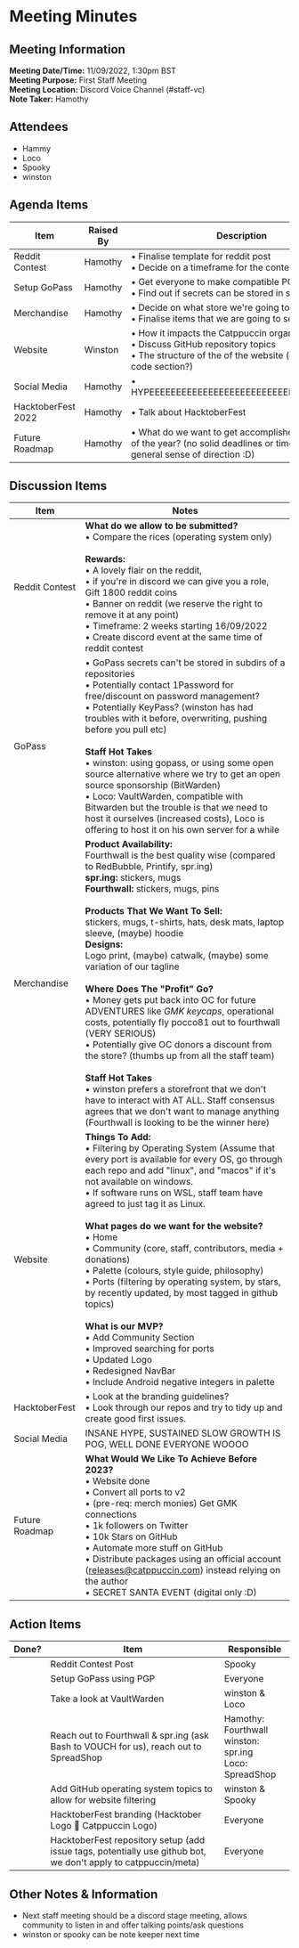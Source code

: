 # Meeting Minutes

## Meeting Information

**Meeting Date/Time:** 11/09/2022, 1:30pm BST  
**Meeting Purpose:** First Staff Meeting  
**Meeting Location:** Discord Voice Channel (#staff-vc)  
**Note Taker:** Hamothy  

## Attendees

- Hammy
- Loco
- Spooky
- winston

## Agenda Items

| Item               | Raised By | Description                                                                                                                                              |
|--------------------|-----------|----------------------------------------------------------------------------------------------------------------------------------------------------------|
| Reddit Contest     | Hamothy   | • Finalise template for reddit post <br>• Decide on a timeframe for the contest                                                                          |
| Setup GoPass       | Hamothy   | • Get everyone to make compatible PGP keys <br>• Find out if secrets can be stored in sub-directories                                                    |
| Merchandise        | Hamothy   | • Decide on what store we're going to use <br>• Finalise items that we are going to sell                                                                 |
| Website            | Winston   | • How it impacts the Catppuccin organisation <br>• Discuss GitHub repository topics <br>• The structure of the of the website (community? code section?) |
| Social Media       | Hamothy   | • HYPEEEEEEEEEEEEEEEEEEEEEEEEEEEEEEEEEEEEEE                                                                                                              |
| HacktoberFest 2022 | Hamothy   | • Talk about HacktoberFest                                                                                                                               |
| Future Roadmap     | Hamothy   | • What do we want to get accomplished by the end of the year? (no solid deadlines or timelines but a general sense of direction :D)                      |

## Discussion Items

| Item           | Notes                                                                                                                                                                                                                                                                                                                                                                                                                                                                                                                                                                                                                                                                                                                                                                                                                                                                                                                                |
|----------------|--------------------------------------------------------------------------------------------------------------------------------------------------------------------------------------------------------------------------------------------------------------------------------------------------------------------------------------------------------------------------------------------------------------------------------------------------------------------------------------------------------------------------------------------------------------------------------------------------------------------------------------------------------------------------------------------------------------------------------------------------------------------------------------------------------------------------------------------------------------------------------------------------------------------------------------|
| Reddit Contest | **What do we allow to be submitted?** <br>• Compare the rices (operating system only) <br><br> **Rewards:** <br>• A lovely flair on the reddit, <br>• if you're in discord we can give you a role, Gift 1800 reddit coins <br>• Banner on reddit (we reserve the right to remove it at any point) <br>• Timeframe: 2 weeks starting 16/09/2022 <br>• Create discord event at the same time of reddit contest                                                                                                                                                                                                                                                                                                                                                                                                                                                                                                                         |
| GoPass         | • GoPass secrets can't be stored in subdirs of a repositories <br>• Potentially contact 1Password for free/discount on password management? <br>• Potentially KeyPass? (winston has had troubles with it before, overwriting, pushing before you pull etc) <br><br> **Staff Hot Takes** <br>• winston: using gopass, or using some open source alternative where we try to get an open source sponsorship (BitWarden) <br>• Loco: VaultWarden, compatible with Bitwarden but the trouble is that we need to host it ourselves (increased costs), Loco is offering to host it on his own server for a while                                                                                                                                                                                                                                                                                                                           |
| Merchandise    | **Product Availability:** <br> Fourthwall is the best quality wise (compared to RedBubble, Printify, spr.ing) <br> **spr.ing:** stickers, mugs <br> **Fourthwall:** stickers, mugs, pins <br><br> **Products That We Want To Sell:** <br> stickers, mugs, t-shirts, hats, desk mats, laptop sleeve, (maybe) hoodie <br> **Designs:** <br> Logo print, (maybe) catwalk, (maybe) some variation of our tagline <br><br> **Where Does The "Profit" Go?** <br>• Money gets put back into OC for future ADVENTURES like _GMK keycaps_, operational costs, potentially fly pocco81 out to fourthwall (VERY SERIOUS) <br>• Potentially give OC donors a discount from the store? (thumbs up from all the staff team) <br><br> **Staff Hot Takes** <br>• winston prefers a storefront that we don't have to interact with AT ALL. Staff consensus agrees that we don't want to manage anything (Fourthwall is looking to be the winner here) |
| Website        | **Things To Add:** <br>• Filtering by Operating System (Assume that every port is available for every OS, go through each repo and add "linux", and "macos" if it's not available on windows. <br>• If software runs on WSL, staff team have agreed to just tag it as Linux. <br><br> **What pages do we want for the website?** <br>• Home <br>• Community (core, staff, contributors, media + donations) <br>• Palette (colours, style guide, philosophy) <br>• Ports (filtering by operating system, by stars, by recently updated, by most tagged in github topics) <br><br> **What is our MVP?** <br>• Add Community Section <br>• Improved searching for ports <br>• Updated Logo <br>• Redesigned NavBar <br>• Include Android negative integers in palette                                                                                                                                                                   |
| HacktoberFest  | • Look at the branding guidelines? <br>• Look through our repos and try to tidy up and create good first issues.                                                                                                                                                                                                                                                                                                                                                                                                                                                                                                                                                                                                                                                                                                                                                                                                                     |
| Social Media   | INSANE HYPE, SUSTAINED SLOW GROWTH IS POG, WELL DONE EVERYONE WOOOO                                                                                                                                                                                                                                                                                                                                                                                                                                                                                                                                                                                                                                                                                                                                                                                                                                                                  |
| Future Roadmap | **What Would We Like To Achieve Before 2023?** <br>• Website done <br>• Convert all ports to v2 <br>• (pre-req: merch monies) Get GMK connections <br>• 1k followers on Twitter <br>• 10k Stars on GitHub <br>• Automate more stuff on GitHub <br>• Distribute packages using an official account (releases@catppuccin.com) instead relying on the author <br>• SECRET SANTA EVENT (digital only :D)                                                                                                                                                                                                                                                                                                                                                                                                                                                                                                                                 |

## Action Items

| Done? | Item                                                                                                           | Responsible                                                     |
|-------|----------------------------------------------------------------------------------------------------------------|-----------------------------------------------------------------|
|       | Reddit Contest Post                                                                                            | Spooky                                                          |
|       | Setup GoPass using PGP                                                                                         | Everyone                                                        |
|       | Take a look at VaultWarden                                                                                     | winston & Loco                                                  |
|       | Reach out to Fourthwall & spr.ing (ask Bash to VOUCH for us), reach out to SpreadShop                          | Hamothy: Fourthwall <br> winston: spr.ing <br> Loco: SpreadShop | 
|       | Add GitHub operating system topics to allow for website filtering                                              | winston & Spooky                                                |
|       | HacktoberFest branding (Hacktober Logo 🤝 Catppuccin Logo)                                                     | Everyone                                                        |
|       | HacktoberFest repository setup (add issue tags, potentially use github bot, we don't apply to catppuccin/meta) | Everyone                                                        |

## Other Notes & Information

- Next staff meeting should be a discord stage meeting, allows community to listen in and offer talking points/ask questions
- winston or spooky can be note keeper next time